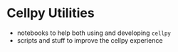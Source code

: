 # Cellpy Utilities

- notebooks to help both using and developing `cellpy`
- scripts and stuff to improve the cellpy experience

